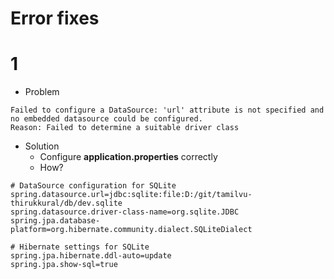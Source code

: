 # Error fixes

# 1

* Problem
```
Failed to configure a DataSource: 'url' attribute is not specified and no embedded datasource could be configured.
Reason: Failed to determine a suitable driver class
```
* Solution
  * Configure **application.properties** correctly
  * How?

```properties
# DataSource configuration for SQLite
spring.datasource.url=jdbc:sqlite:file:D:/git/tamilvu-thirukkural/db/dev.sqlite
spring.datasource.driver-class-name=org.sqlite.JDBC
spring.jpa.database-platform=org.hibernate.community.dialect.SQLiteDialect

# Hibernate settings for SQLite
spring.jpa.hibernate.ddl-auto=update
spring.jpa.show-sql=true

```